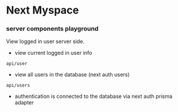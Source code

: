 # Next Myspace 
### server components playground

View logged in user server side.

-  view current logged in user info

``api/user``


-  view all users in the database (next auth users)

``api/users``


- authentication is connected to the database via next auth prisma adapter
